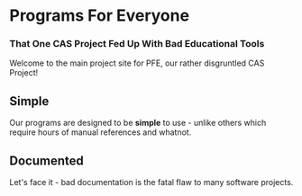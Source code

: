 # Programs For Everyone
### That One CAS Project Fed Up With Bad Educational Tools

Welcome to the main project site for PFE, our rather disgruntled CAS Project!

## Simple

Our programs are designed to be **simple** to use - unlike others which require hours of manual references and whatnot.

## Documented

Let's face it - bad documentation is the fatal flaw to many software projects.

